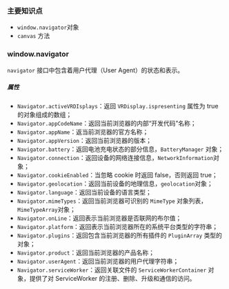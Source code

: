 ### 主要知识点

- `window.navigator`对象
- `canvas` 方法


### window.navigator

`navigator` 接口中包含着用户代理（User Agent）的状态和表示。

##### 属性

- `Navigator.activeVRDIsplays`：返回 `VRDisplay.ispresenting` 属性为 true 的对象组成的数组；
- `Navigator.appCodeName`：返回当前浏览器的内部“开发代码”名称；
- `Navigator.appName`：返当前浏览器的官方名称；
- `Navigator.appVersion`：返回当前浏览器的版本；
- `Navigator.battery`：返回电池充电状态的部分信息，`BatteryManager` 对象；
- `Navigator.connection`：返回设备的网络连接信息，`NetworkInformation`对象；
- `Navigator.cookieEnabled`：当忽略 cookie 时返回 false，否则返回 true；
- `Navigator.geolocation`：返回当前设备的地理信息，`geolocation`对象；
- `Navigator.language`：返回当前设备的语言类型；
- `Navigator.mimeTypes`：返回当前浏览器可识别的 `MimeType` 对象列表，`MimeTypeArray`对象；
- `Navigator.onLine`：返回表示当前浏览器是否联网的布尔值；
- `Navigator.platform`：返回表示当前浏览器所在的系统平台类型的字符串；
- `Navigator.plugins`：返回包含当前浏览器的所有插件的 `PluginArray` 类型的对象；
- `Navigator.product`：返回当前浏览器的产品名称；
- `Navigator.userAgent`：返回当前浏览器的用户代理字符串；
- `Navigator.serviceWorker`：返回关联文件的 `ServiceWorkerContainer` 对象，提供了对 ServiceWorker 的注册、删除、升级和通信的访问。

